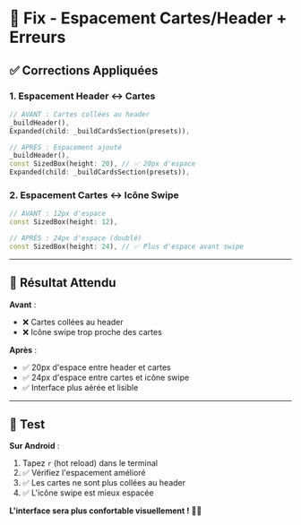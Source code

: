 # 🔧 Fix - Espacement Cartes/Header + Erreurs

## ✅ Corrections Appliquées

### **1. Espacement Header ↔ Cartes**
```dart
// AVANT : Cartes collées au header
_buildHeader(),
Expanded(child: _buildCardsSection(presets)),

// APRÈS : Espacement ajouté
_buildHeader(),
const SizedBox(height: 20), // ✅ 20px d'espace
Expanded(child: _buildCardsSection(presets)),
```

### **2. Espacement Cartes ↔ Icône Swipe**
```dart
// AVANT : 12px d'espace
const SizedBox(height: 12),

// APRÈS : 24px d'espace (doublé)
const SizedBox(height: 24), // ✅ Plus d'espace avant swipe
```

---

## 🎯 Résultat Attendu

**Avant** :
- ❌ Cartes collées au header
- ❌ Icône swipe trop proche des cartes

**Après** :
- ✅ 20px d'espace entre header et cartes
- ✅ 24px d'espace entre cartes et icône swipe
- ✅ Interface plus aérée et lisible

---

## 🚀 Test

**Sur Android** :
1. Tapez `r` (hot reload) dans le terminal
2. ✅ Vérifiez l'espacement amélioré
3. ✅ Les cartes ne sont plus collées au header
4. ✅ L'icône swipe est mieux espacée

**L'interface sera plus confortable visuellement !** 🎨✨


